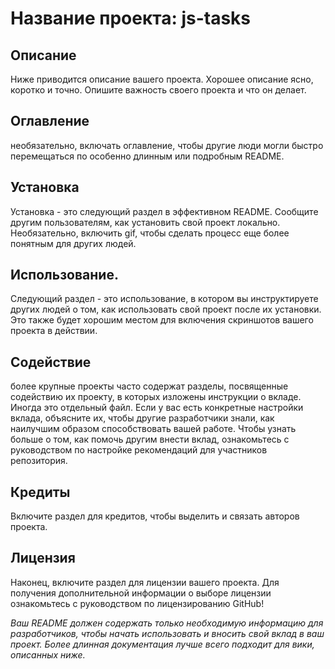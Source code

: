 # Название проекта: js-tasks
## Описание 
Ниже приводится описание вашего проекта. Хорошее описание ясно, коротко и точно. Опишите важность своего проекта и что он делает.

## Оглавление
необязательно, включать оглавление, чтобы другие люди могли быстро перемещаться по особенно длинным или подробным README.

## Установка
Установка - это следующий раздел в эффективном README. Сообщите другим пользователям, как установить свой проект локально. Необязательно, включить gif, чтобы сделать процесс еще более понятным для других людей.

## Использование. 
Следующий раздел - это использование, в котором вы инструктируете других людей о том, как использовать свой проект после их установки. Это также будет хорошим местом для включения скриншотов вашего проекта в действии.

## Содействие
более крупные проекты часто содержат разделы, посвященные содействию их проекту, в которых изложены инструкции о вкладе. Иногда это отдельный файл. Если у вас есть конкретные настройки вклада, объясните их, чтобы другие разработчики знали, как наилучшим образом способствовать вашей работе. Чтобы узнать больше о том, как помочь другим внести вклад, ознакомьтесь с руководством по настройке рекомендаций для участников репозитория.

## Кредиты
Включите раздел для кредитов, чтобы выделить и связать авторов проекта.

## Лицензия
Наконец, включите раздел для лицензии вашего проекта. Для получения дополнительной информации о выборе лицензии ознакомьтесь с руководством по лицензированию GitHub!

_Ваш README должен содержать только необходимую информацию для разработчиков, чтобы начать использовать и вносить свой вклад в ваш проект. Более длинная документация лучше всего подходит для вики, описанных ниже._